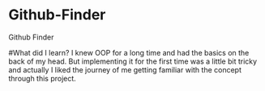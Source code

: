 # Github-Finder
Github Finder

#What did I learn?
I knew OOP for  a long time and had the basics on the back of my head. But implementing it for the first time was a little bit tricky and actually I liked the journey of me getting familiar with the concept through this project.
